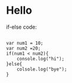 <h1>Hello</h1>
if-else code:
<pre>
<code>
var num1 = 10;
var num2 =20;
if(num1 < num2){
    console.log("hi");
}else{
    colsole.log("bye");
}
</code> 
</pre>